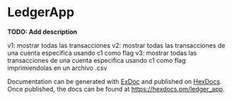 # LedgerApp

**TODO: Add description**

v1: mostrar todas las transacciones
v2: mostrar todas las transacciones de una cuenta especifica usando c1 como flag
v3: mostrar todas las transacciones de una cuenta especifica usando c1 como flag imprimiendolas en un archivo .csv



Documentation can be generated with [ExDoc](https://github.com/elixir-lang/ex_doc)
and published on [HexDocs](https://hexdocs.pm). Once published, the docs can
be found at <https://hexdocs.pm/ledger_app>.

